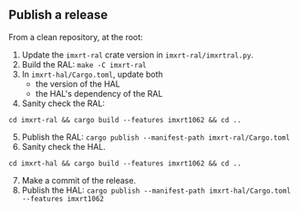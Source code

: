 ## Publish a release

From a clean repository, at the root:

1. Update the `imxrt-ral` crate version in `imxrt-ral/imxrtral.py`.
2. Build the RAL: `make -C imxrt-ral`
3. In `imxrt-hal/Cargo.toml`, update both
    - the version of the HAL
    - the HAL's dependency of the RAL
4. Sanity check the RAL: 

```
cd imxrt-ral && cargo build --features imxrt1062 && cd ..
```

5. Publish the RAL: `cargo publish --manifest-path imxrt-ral/Cargo.toml`
6. Sanity check the HAL.

```
cd imxrt-hal && cargo build --features imxrt1062 && cd ..
```

7. Make a commit of the release.
8. Publish the HAL: `cargo publish --manifest-path imxrt-hal/Cargo.toml --features imxrt1062`